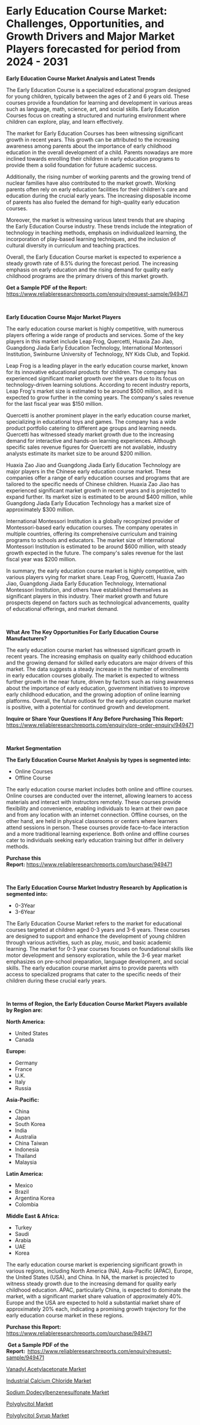 <p><h1>Early Education Course Market: Challenges, Opportunities, and Growth Drivers and Major Market Players forecasted for period from 2024 - 2031</h1></p><p><strong>Early Education Course Market Analysis and Latest Trends</strong></p>
<p><p>The Early Education Course is a specialized educational program designed for young children, typically between the ages of 2 and 6 years old. These courses provide a foundation for learning and development in various areas such as language, math, science, art, and social skills. Early Education Courses focus on creating a structured and nurturing environment where children can explore, play, and learn effectively.</p><p>The market for Early Education Courses has been witnessing significant growth in recent years. This growth can be attributed to the increasing awareness among parents about the importance of early childhood education in the overall development of a child. Parents nowadays are more inclined towards enrolling their children in early education programs to provide them a solid foundation for future academic success.</p><p>Additionally, the rising number of working parents and the growing trend of nuclear families have also contributed to the market growth. Working parents often rely on early education facilities for their children's care and education during the crucial early years. The increasing disposable income of parents has also fueled the demand for high-quality early education courses.</p><p>Moreover, the market is witnessing various latest trends that are shaping the Early Education Course industry. These trends include the integration of technology in teaching methods, emphasis on individualized learning, the incorporation of play-based learning techniques, and the inclusion of cultural diversity in curriculum and teaching practices.</p><p>Overall, the Early Education Course market is expected to experience a steady growth rate of 8.5% during the forecast period. The increasing emphasis on early education and the rising demand for quality early childhood programs are the primary drivers of this market growth.</p></p>
<p><strong>Get a Sample PDF of the Report:&nbsp;</strong> <a href="https://www.reliableresearchreports.com/enquiry/request-sample/949471">https://www.reliableresearchreports.com/enquiry/request-sample/949471</a></p>
<p>&nbsp;</p>
<p><strong>Early Education Course Major Market Players</strong></p>
<p><p>The early education course market is highly competitive, with numerous players offering a wide range of products and services. Some of the key players in this market include Leap Frog, Quercetti, Huaxia Zao Jiao, Guangdong Jiada Early Education Technology, International Montessori Institution, Swinburne University of Technology, NY Kids Club, and Topkid.</p><p>Leap Frog is a leading player in the early education course market, known for its innovative educational products for children. The company has experienced significant market growth over the years due to its focus on technology-driven learning solutions. According to recent industry reports, Leap Frog's market size is estimated to be around $500 million, and it is expected to grow further in the coming years. The company's sales revenue for the last fiscal year was $150 million.</p><p>Quercetti is another prominent player in the early education course market, specializing in educational toys and games. The company has a wide product portfolio catering to different age groups and learning needs. Quercetti has witnessed steady market growth due to the increasing demand for interactive and hands-on learning experiences. Although specific sales revenue figures for Quercetti are not available, industry analysts estimate its market size to be around $200 million.</p><p>Huaxia Zao Jiao and Guangdong Jiada Early Education Technology are major players in the Chinese early education course market. These companies offer a range of early education courses and programs that are tailored to the specific needs of Chinese children. Huaxia Zao Jiao has experienced significant market growth in recent years and is projected to expand further. Its market size is estimated to be around $400 million, while Guangdong Jiada Early Education Technology has a market size of approximately $300 million.</p><p>International Montessori Institution is a globally recognized provider of Montessori-based early education courses. The company operates in multiple countries, offering its comprehensive curriculum and training programs to schools and educators. The market size of International Montessori Institution is estimated to be around $600 million, with steady growth expected in the future. The company's sales revenue for the last fiscal year was $200 million.</p><p>In summary, the early education course market is highly competitive, with various players vying for market share. Leap Frog, Quercetti, Huaxia Zao Jiao, Guangdong Jiada Early Education Technology, International Montessori Institution, and others have established themselves as significant players in this industry. Their market growth and future prospects depend on factors such as technological advancements, quality of educational offerings, and market demand.</p></p>
<p>&nbsp;</p>
<p><strong>What Are The Key Opportunities For Early Education Course Manufacturers?</strong></p>
<p><p>The early education course market has witnessed significant growth in recent years. The increasing emphasis on quality early childhood education and the growing demand for skilled early educators are major drivers of this market. The data suggests a steady increase in the number of enrollments in early education courses globally. The market is expected to witness further growth in the near future, driven by factors such as rising awareness about the importance of early education, government initiatives to improve early childhood education, and the growing adoption of online learning platforms. Overall, the future outlook for the early education course market is positive, with a potential for continued growth and development.</p></p>
<p><strong>Inquire or Share Your Questions If Any Before Purchasing This Report:</strong> <a href="https://www.reliableresearchreports.com/enquiry/pre-order-enquiry/949471">https://www.reliableresearchreports.com/enquiry/pre-order-enquiry/949471</a></p>
<p>&nbsp;</p>
<p><strong>Market Segmentation</strong></p>
<p><strong>The Early Education Course Market Analysis by types is segmented into:</strong></p>
<p><ul><li>Online Courses</li><li>Offline Course</li></ul></p>
<p><p>The early education course market includes both online and offline courses. Online courses are conducted over the internet, allowing learners to access materials and interact with instructors remotely. These courses provide flexibility and convenience, enabling individuals to learn at their own pace and from any location with an internet connection. Offline courses, on the other hand, are held in physical classrooms or centers where learners attend sessions in person. These courses provide face-to-face interaction and a more traditional learning experience. Both online and offline courses cater to individuals seeking early education training but differ in delivery methods.</p></p>
<p><strong>Purchase this Report:&nbsp;</strong><a href="https://www.reliableresearchreports.com/purchase/949471">https://www.reliableresearchreports.com/purchase/949471</a></p>
<p>&nbsp;</p>
<p><strong>The Early Education Course Market Industry Research by Application is segmented into:</strong></p>
<p><ul><li>0-3Year</li><li>3-6Year</li></ul></p>
<p><p>The Early Education Course Market refers to the market for educational courses targeted at children aged 0-3 years and 3-6 years. These courses are designed to support and enhance the development of young children through various activities, such as play, music, and basic academic learning. The market for 0-3 year courses focuses on foundational skills like motor development and sensory exploration, while the 3-6 year market emphasizes on pre-school preparation, language development, and social skills. The early education course market aims to provide parents with access to specialized programs that cater to the specific needs of their children during these crucial early years.</p></p>
<p>&nbsp;</p>
<p><strong>In terms of Region, the Early Education Course Market Players available by Region are:</strong></p>
<p>
    <p> <strong> North America: </strong>
        <ul>
            <li>United States</li>
            <li>Canada</li>
        </ul>
        </p> 
    <p> <strong> Europe: </strong>
        <ul>
            <li>Germany</li>
            <li>France</li>
            <li>U.K.</li>
            <li>Italy</li>
            <li>Russia</li>
        </ul>
        </p> 
    <p> <strong> Asia-Pacific: </strong>
        <ul>
            <li>China</li>
            <li>Japan</li>
            <li>South Korea</li>
            <li>India</li>
            <li>Australia</li>
            <li>China Taiwan</li>
            <li>Indonesia</li>
            <li>Thailand</li>
            <li>Malaysia</li>
        </ul>
        </p> 
    <p> <strong> Latin America: </strong>
        <ul>
            <li>Mexico</li>
            <li>Brazil</li>
            <li>Argentina Korea</li>
            <li>Colombia</li>
        </ul>
        </p> 
    <p> <strong> Middle East & Africa: </strong>
        <ul>
            <li>Turkey</li>
            <li>Saudi</li>
            <li>Arabia</li>
            <li>UAE</li>
            <li>Korea</li>
        </ul>
    </p>
    </p>
<p><p>The early education course market is experiencing significant growth in various regions, including North America (NA), Asia-Pacific (APAC), Europe, the United States (USA), and China. In NA, the market is projected to witness steady growth due to the increasing demand for quality early childhood education. APAC, particularly China, is expected to dominate the market, with a significant market share valuation of approximately 40%. Europe and the USA are expected to hold a substantial market share of approximately 20% each, indicating a promising growth trajectory for the early education course market in these regions.</p></p>
<p><strong>Purchase this Report: </strong><a href="https://www.reliableresearchreports.com/purchase/949471">https://www.reliableresearchreports.com/purchase/949471</a></p>
<p>&nbsp;<strong>Get a Sample PDF of the Report:&nbsp;&nbsp;</strong><a href="https://www.reliableresearchreports.com/enquiry/request-sample/949471">https://www.reliableresearchreports.com/enquiry/request-sample/949471</a></p>
<p><strong></strong></p>
<p><p><a href="https://medium.com/@albinbrakus/decoding-vanadyl-acetylacetonate-market-metrics-market-share-trends-and-growth-patterns-098f339085d8">Vanadyl Acetylacetonate Market</a></p><p><a href="https://medium.com/@albinbrakus/industrial-calcium-chloride-market-outlook-industry-overview-and-forecast-2024-to-2031-222d26a12b0c">Industrial Calcium Chloride Market</a></p><p><a href="https://medium.com/@albinbrakus/analyzing-sodium-dodecylbenzenesulfonate-market-global-industry-perspective-and-forecast-2024-to-7932aacabcde">Sodium Dodecylbenzenesulfonate Market</a></p><p><a href="https://medium.com/p/91a2fc8a0111/edit">Polyglycitol Market</a></p><p><a href="https://medium.com/p/6e70c97c7302/edit">Polyglycitol Syrup Market</a></p></p>